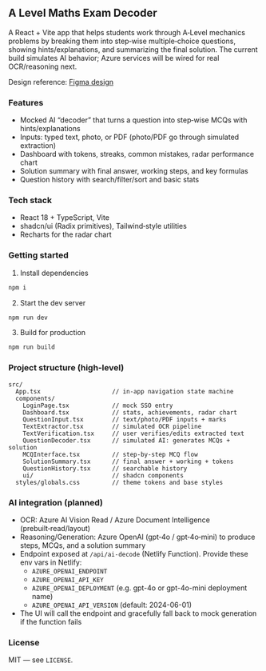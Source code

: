
  ## A Level Maths Exam Decoder

  A React + Vite app that helps students work through A‑Level mechanics problems by breaking them into step‑wise multiple‑choice questions, showing hints/explanations, and summarizing the final solution. The current build simulates AI behavior; Azure services will be wired for real OCR/reasoning next.

  Design reference: [Figma design](https://www.figma.com/design/3sE8tAxfNcDZ9Dym9UR9BK/A-Level-Maths-Exam-Decoder)

  ### Features
  - Mocked AI “decoder” that turns a question into step‑wise MCQs with hints/explanations
  - Inputs: typed text, photo, or PDF (photo/PDF go through simulated extraction)
  - Dashboard with tokens, streaks, common mistakes, radar performance chart
  - Solution summary with final answer, working steps, and key formulas
  - Question history with search/filter/sort and basic stats

  ### Tech stack
  - React 18 + TypeScript, Vite
  - shadcn/ui (Radix primitives), Tailwind‑style utilities
  - Recharts for the radar chart

  ### Getting started
  1) Install dependencies
  ```bash
  npm i
  ```
  2) Start the dev server
  ```bash
  npm run dev
  ```
  3) Build for production
  ```bash
  npm run build
  ```

  ### Project structure (high‑level)
  ```text
  src/
    App.tsx                    // in‑app navigation state machine
    components/
      LoginPage.tsx            // mock SSO entry
      Dashboard.tsx            // stats, achievements, radar chart
      QuestionInput.tsx        // text/photo/PDF inputs + marks
      TextExtractor.tsx        // simulated OCR pipeline
      TextVerification.tsx     // user verifies/edits extracted text
      QuestionDecoder.tsx      // simulated AI: generates MCQs + solution
      MCQInterface.tsx         // step‑by‑step MCQ flow
      SolutionSummary.tsx      // final answer + working + tokens
      QuestionHistory.tsx      // searchable history
      ui/                      // shadcn components
    styles/globals.css         // theme tokens and base styles
  ```

  ### AI integration (planned)
  - OCR: Azure AI Vision Read / Azure Document Intelligence (prebuilt‑read/layout)
  - Reasoning/Generation: Azure OpenAI (gpt‑4o / gpt‑4o‑mini) to produce steps, MCQs, and a solution summary
  - Endpoint exposed at `/api/ai-decode` (Netlify Function). Provide these env vars in Netlify:
    - `AZURE_OPENAI_ENDPOINT`
    - `AZURE_OPENAI_API_KEY`
    - `AZURE_OPENAI_DEPLOYMENT` (e.g. gpt-4o or gpt-4o-mini deployment name)
    - `AZURE_OPENAI_API_VERSION` (default: 2024-06-01)
  - The UI will call the endpoint and gracefully fall back to mock generation if the function fails

  ### License
  MIT — see `LICENSE`.
  